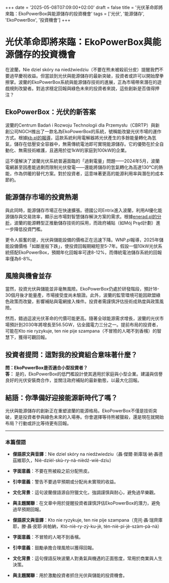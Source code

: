 +++
date = '2025-05-08T07:09:00+02:00'
draft = false
title = '光伏革命即將來臨：EkoPowerBox與能源儲存的投資機會'
tags = ['光伏', '能源儲存', 'EkoPowerBox', '投資機會']
+++

# 光伏革命即將來臨：EkoPowerBox與能源儲存的投資機會

在波蘭，Nie dziel skóry na niedźwiedziu（不要在熊未被殺前分皮）提醒我們不要過早慶祝收益。但當談到光伏與能源儲存的最新突破，投資者或許可以開始摩拳擦掌。波蘭的EkoPowerBox系統與能源儲存技術的進展，正為市場帶來潛在的遊戲規則改變者。對追求穩定回報與綠色未來的投資者來說，這些創新是否值得押注？

## EkoPowerBox：光伏的新答案

波蘭的Centrum Badań i Rozwoju Technologii dla Przemysłu（CBRTP）與新創公司NGCH推出了一款名為EkoPowerBox的系統，號稱能改變光伏市場的運作方式。根據[kb.pl的報導](https://kb.pl/aktualnosci/fotowoltaika/ten-rewolucyjny-wynalazek-moze-odmienic-rynek-energetyczny/)，這款系統利用電解器將光伏產生的多餘能量轉化為氫氣，儲存在低壓安全容器中，無需傳統電池即可實現能源儲存。它的優勢在於全自動化、無需技術維護，且適用於從1kW的家庭到100kW的企業。

這不僅解決了波蘭光伏系統普遍面臨的「過剩電量」問題——2024年5月，波蘭電網甚至因產能過剩而限制光伏發電——還能將儲存的氫氣轉化為高達130°C的熱能，作為供暖的替代方案。對於投資者，這意味著更高的能源利用率與潛在的成本節約。

## 能源儲存市場的投資熱潮

與此同時，能源儲存市場正在快速擴張。德國公司Entrix進入波蘭，利用AI優化能源儲存與交易效率，顯示出市場對智慧儲存解決方案的需求。根據[enerad.pl的分析](https://enerad.pl/entrix-wchodzi-do-polski-niemiecki-lider-optymalizacji-magazynow-energii-wspiera-lokalnych-inwestorow/)，波蘭的能源轉型正推動儲存技術的採用，而政府補貼（如Mój Prąd計劃）進一步降低投資門檻。

更令人振奮的是，光伏與儲能設備的價格正在迅速下降。WNP.pl報導，2025年儲能設備價格「如斷崖般下跌」，使投資回報期縮短至5-7年。假設一個10kW光伏系統搭配EkoPowerBox，預期年化回報率可達8-12%，而傳統電池儲存系統的回報率僅為6-8%。

## 風險與機會並存

當然，投資光伏與儲能並非毫無風險。EkoPowerBox仍處於研發階段，預計18-30個月後才能量產，市場接受度尚未驗證。此外，波蘭的監管環境可能因歐盟綠色政策而改變，影響補貼與電網接入條件。投資者需謹慎評估技術成熟度與政策風險。

然而，錯過這波光伏革命的代價可能更高。隨著全球能源需求增長，波蘭的光伏市場預計到2030年將增長至56.5GW，佔全國電力三分之一。提前布局的投資者，可能在Kto nie ryzykuje, ten nie pije szampana（不冒險的人喝不到香檳）的智慧下，獲得可觀回報。

## 投資者提問：這對我的投資組合意味著什麼？

**問：EkoPowerBox是否適合小型投資者？**  
**答：** 是的，EkoPowerBox的低門檻設計使其適用於家庭與小型企業。建議與信譽良好的光伏安裝商合作，並關注政府補貼的最新動態，以最大化回報。

## 結語：你準備好迎接能源新時代了嗎？

光伏與能源儲存的創新正在重塑波蘭的能源格局。EkoPowerBox不僅是技術突破，更是投資者參與綠色未來的入場券。你會選擇等待熊被獵殺，還是現在就開始布局？行動或許比等待更有回報。

---

### 本篇俚語

- **俚語原文與音譯**：Nie dziel skóry na niedźwiedziu（聶·傑爾·斯庫瑞·納·聶德茲維耶久，Niè-dzièl-skù-ry-nà-nièdź-wiè-dziu）  
- **字面意義**：不要在熊被殺之前分配熊皮。  
- **引申意義**：警告不要過早預期或分配尚未實現的收益。  
- **文化背景**：這句波蘭俚語源自狩獵文化，強調謹慎與耐心，避免過早樂觀。  
- **與主題關聯**：在文章中用於提醒投資者謹慎評估EkoPowerBox的潛力，避免過早預期回報。

- **俚語原文與音譯**：Kto nie ryzykuje, ten nie pije szampana（克托·聶·瑞齊庫耶，滕·聶·皮耶·尚帕納，Ktò-niè-ry-zỳ-ku-jè, tèn-niè-pi-jè-szàm-pà-nà）  
- **字面意義**：不冒險的人喝不到香檳。  
- **引申意義**：鼓勵承擔合理風險以獲得回報。  
- **文化背景**：這句俚語反映波蘭人對勇氣與機遇的正面態度，常用於商業與人生決策。  
- **與主題關聯**：用於激勵投資者抓住光伏與儲能的投資機會。